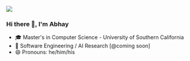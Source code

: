 [<img src="https://img.shields.io/badge/linkedin-%230077B5.svg?&style=for-the-badge&logo=linkedin&logoColor=white" />](https://www.linkedin.com/in/abhay-iyer/)

### Hi there 👋, I'm Abhay

- 🎓 Master's in Computer Science - University of Southern California
- 🏢 Software Engineering / AI Research [@coming soon]
- 😄 Pronouns: he/him/his

<!-- - 🔭 I’m currently working on ...
- 🌱 I’m currently learning ...
- 👯 I’m looking to collaborate on ...
- 🤔 I’m looking for help with ...
- 💬 Ask me about ...
- 📫 How to reach me: abhay.iyer6@gmail.com

- ⚡ Fun fact: ... -->

